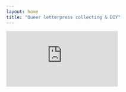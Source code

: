```yaml
---
layout: home
title: "Queer letterpress collecting & DIY"
---
```


<div class="iframecont">
<iframe class="airtable-embed" src="https://airtable.com/embed/appGBrJR67bFnLJqv/shrZSmqiA0oRoHRzR" frameborder="0" onmousewheel=""></iframe>
</div>